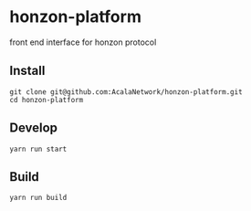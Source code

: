 # honzon-platform
front end interface for honzon protocol

## Install
```base
git clone git@github.com:AcalaNetwork/honzon-platform.git
cd honzon-platform
```

## Develop
```base
yarn run start
```

## Build
```base
yarn run build
```